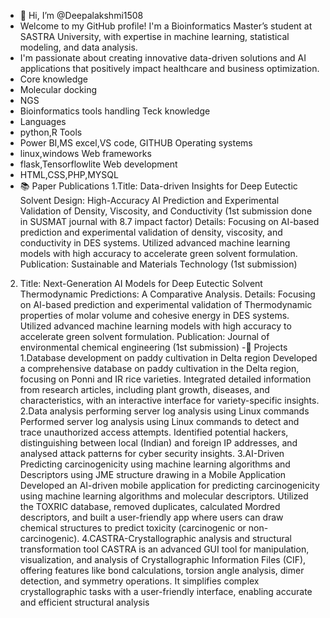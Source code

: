 - 👋 Hi, I’m @Deepalakshmi1508
- Welcome to my GitHub profile! I'm a Bioinformatics Master’s student at SASTRA University, with expertise in machine learning, statistical modeling, and data analysis.
- I'm passionate about creating innovative data-driven solutions and AI applications that positively impact healthcare and business optimization.
- Core knowledge
- Molecular docking
- NGS
- Bioinformatics tools handling
  Teck knowledge
- Languages
- python,R
  Tools
- Power BI,MS excel,VS code, GITHUB
  Operating systems
- linux,windows
 Web frameworks
- flask,Tensorflowlite
 Web development
- HTML,CSS,PHP,MYSQL
- 📚 Paper Publications
 1.Title: Data-driven Insights for Deep Eutectic Solvent Design: High-Accuracy AI Prediction and Experimental Validation of Density, Viscosity, and Conductivity (1st submission done in SUSMAT journal with 8.7 impact factor)
Details: Focusing on AI-based prediction and experimental validation of density, viscosity, and conductivity in DES systems. Utilized advanced machine learning models with high accuracy to accelerate green solvent formulation.
Publication: Sustainable and Materials Technology (1st submission)
2. Title: Next-Generation AI Models for Deep Eutectic Solvent Thermodynamic Predictions: A Comparative
Analysis.
Details: Focusing on AI-based prediction and experimental validation of Thermodynamic properties of molar volume
and cohesive energy in DES systems. Utilized advanced machine learning models with high accuracy to accelerate green
solvent formulation.
Publication: Journal of environmental chemical engineering (1st submission)
-🎯 Projects
1.Database development on paddy cultivation in Delta region
Developed a comprehensive database on paddy cultivation in the Delta region, focusing on Ponni and IR rice varieties. Integrated detailed information from research articles, including plant growth, diseases, and characteristics, with an interactive interface for variety-specific insights.
2.Data analysis performing server log analysis using Linux commands
Performed server log analysis using Linux commands to detect and trace unauthorized access attempts. Identified potential hackers, distinguishing between local (Indian) and foreign IP addresses, and analysed attack patterns for cyber security insights.
3.AI-Driven Predicting carcinogenicity using machine learning algorithms and Descriptors using JME structure drawing in a Mobile Application
Developed an AI-driven mobile application for predicting carcinogenicity using machine learning algorithms and molecular descriptors. Utilized the TOXRIC database, removed duplicates, calculated Mordred descriptors, and built a user-friendly app where users can draw chemical structures to predict toxicity (carcinogenic or non-carcinogenic).
4.CASTRA-Crystallographic analysis and structural transformation tool
CASTRA is an advanced GUI tool for manipulation, visualization, and analysis of Crystallographic Information Files (CIF), offering features like bond calculations, torsion angle analysis, dimer detection, and symmetry operations. It simplifies complex crystallographic tasks with a user-friendly interface, enabling accurate and efficient structural analysis

<!---
Deepalakshmi1508/Deepalakshmi1508 is a ✨ special ✨ repository because its `README.md` (this file) appears on your GitHub profile.
You can click the Preview link to take a look at your changes.
--->
